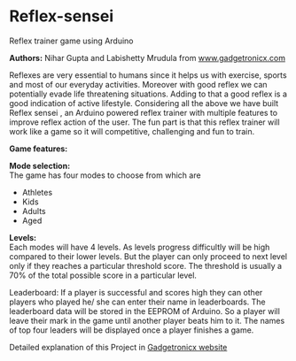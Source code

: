 # Reflex-sensei
Reflex trainer game using Arduino

<b>Authors:</b> Nihar Gupta and Labishetty Mrudula from www.gadgetronicx.com 

Reflexes are very essential to humans since it helps us with exercise, sports and most of our everyday activities. Moreover with good reflex we can potentially evade life threatening situations. Adding to that a good reflex is a good indication of active lifestyle. Considering all the above we have built Reflex sensei , an Arduino powered reflex trainer with multiple features to improve reflex action of the user. The fun part is that this reflex trainer will work like a game so it will competitive, challenging and fun to train.

<b>Game features:</b><br/>

<b>Mode selection:</b><br/>
The game has four modes to choose from which are
- Athletes
- Kids
- Adults
- Aged

<b>Levels:</b><br/>
Each modes will have 4 levels. As levels progress difficultly will be high compared to their lower levels. But the player can only proceed to next level only if they reaches a particular threshold score. The threshold is usually a 70% of the total possible score in a particular level.

Leaderboard:
If a player is successful and scores high they can other players who played he/ she can enter their name in leaderboards. The leaderboard data will be stored in the EEPROM of Arduino. So a player will leave their mark in the game until another player beats him to it. The names of top four leaders will be displayed once a player finishes a game.

Detailed explanation of this Project in <a href="https://www.gadgetronicx.com/reflex-sensei-arduino-powered-trainer-game/">Gadgetronicx website</a>
